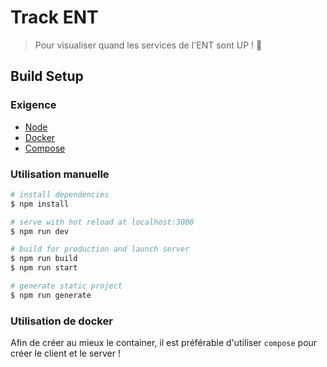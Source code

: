 # Track ENT

> Pour visualiser quand les services de l'ENT sont UP ! 👀

## Build Setup

### Exigence

- [Node](https://nodejs.org/)
- [Docker](https://www.docker.com/)
- [Compose](https://docs.docker.com/compose/)

### Utilisation manuelle

```bash
# install dependencies
$ npm install

# serve with hot reload at localhost:3000
$ npm run dev

# build for production and launch server
$ npm run build
$ npm run start

# generate static project
$ npm run generate
```

### Utilisation de docker

Afin de créer au mieux le container, il est préférable d'utiliser `compose` pour créer le client et le server !
